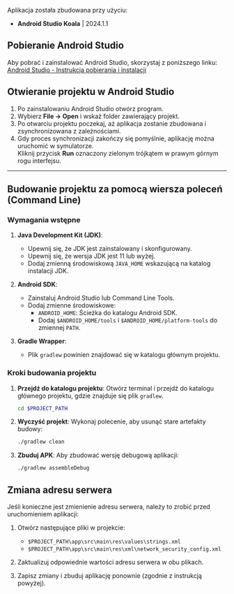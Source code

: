 Aplikacja została zbudowana przy użyciu:

- **Android Studio Koala** | 2024.1.1

## Pobieranie Android Studio

Aby pobrać i zainstalować Android Studio, skorzystaj z poniższego linku:\
[Android Studio - Instrukcja pobierania i instalacji](https://developer.android.com/studio/install)

## Otwieranie projektu w Android Studio

1. Po zainstalowaniu Android Studio otwórz program.
2. Wybierz **File -> Open** i wskaż folder zawierający projekt.
3. Po otwarciu projektu poczekaj, aż aplikacja zostanie zbudowana i zsynchronizowana z zależnościami.
4. Gdy proces synchronizacji zakończy się pomyślnie, aplikację można uruchomić w symulatorze.\
   Kliknij przycisk **Run** oznaczony zielonym trójkątem w prawym górnym rogu interfejsu.

---

## Budowanie projektu za pomocą wiersza poleceń (Command Line)

### Wymagania wstępne

1. **Java Development Kit (JDK)**:

   - Upewnij się, że JDK jest zainstalowany i skonfigurowany.
   - Upewnij się, że wersja JDK jest 11 lub wyżej.
   - Dodaj zmienną środowiskową `JAVA_HOME` wskazującą na katalog instalacji JDK.

2. **Android SDK**:

   - Zainstaluj Android Studio lub Command Line Tools.
   - Dodaj zmienne środowiskowe:
     - `ANDROID_HOME`: Ścieżka do katalogu Android SDK.
     - Dodaj `$ANDROID_HOME/tools` i `$ANDROID_HOME/platform-tools` do zmiennej `PATH`.

3. **Gradle Wrapper**:

   - Plik `gradlew` powinien znajdować się w katalogu głównym projektu.

### Kroki budowania projektu

1. **Przejdź do katalogu projektu**:
   Otwórz terminal i przejdź do katalogu głównego projektu, gdzie znajduje się plik `gradlew`.

   ```bash
   cd $PROJECT_PATH

2. **Wyczyść projekt**:
   Wykonaj polecenie, aby usunąć stare artefakty budowy:

   ```bash
   ./gradlew clean

3. **Zbuduj APK**:
   Aby zbudować wersję debugową aplikacji:

   ```bash
   ./gradlew assembleDebug

## Zmiana adresu serwera

Jeśli konieczne jest zmienienie adresu serwera, należy to zrobić przed uruchomieniem aplikacji:

1. Otwórz następujące pliki w projekcie:
   - `$PROJECT_PATH\app\src\main\res\values\strings.xml`
   - `$PROJECT_PATH\app\src\main\res\xml\network_security_config.xml`

2. Zaktualizuj odpowiednie wartości adresu serwera w obu plikach.

3. Zapisz zmiany i zbuduj aplikację ponownie (zgodnie z instrukcją powyżej).